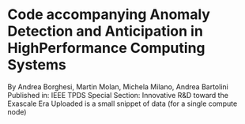 # Code accompanying Anomaly Detection and Anticipation in HighPerformance Computing Systems
By Andrea Borghesi, Martin Molan, Michela Milano, Andrea Bartolini
Published in: IEEE TPDS Special Section: Innovative R&D toward the Exascale Era
Uploaded is a small snippet of data (for a single compute node)

